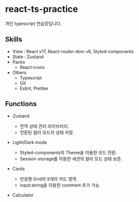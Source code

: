 # react-ts-practice

개인 typescript 연습장입니다.

## Skills

* View : React v17, React-router-dom v6, Styled-components
* State : Zustand
* Packs 
  - React-icons
* Others
  - Typescript
  - Git
  - Eslint, Prettier

## Functions

* Zustand
  - 전역 상태 관리 라이브러리.
  - 전환된 컬러 모드의 상태 저장.


* Light/Dark mode
  - Styled-components의 Theme을 이용한  모드 전환.
  - Session-storage를 이용한 세션의 컬러 모드 상태 보존.


* Cards
  - 반응형 Grid의 9개의 카드 영역.
  - input:string을 이용한 comment 추가 가능.
  
* Calculator
